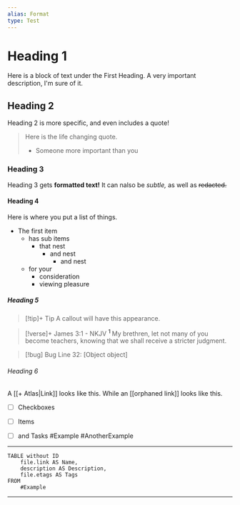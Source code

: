 ```yaml
---
alias: Format
type: Test
---
```

# Heading 1
Here is a block of text under the First Heading. A very important description, I'm sure of it.

## Heading 2
Heading 2 is more specific, and even includes a quote!
> Here is the life changing quote.
> - Someone more important than you

### Heading 3
Heading 3 gets **formatted text!** It can nalso be *subtle,* as well as ~~redacted.~~

#### Heading 4
Here is where you put  a list of things.
- The first item
	- has sub items
		- that nest
			- and nest
				- and nest
	- for your
		- consideration
		- viewing pleasure

##### Heading 5

>[!tip]+ Tip
>A callout will have this appearance.

> [!verse]+ James 3:1 - NKJV
>  <sup> **1** </sup>My brethren, let not many of you become teachers, knowing that we shall receive a stricter judgment.


> [!bug] Bug
> Line 32: [Object object]


###### Heading 6

A [[+ Atlas|Link]] looks like this.
While an [[orphaned link]] looks like this.

- [ ] Checkboxes
- [ ] Items
- [ ] and Tasks
#Example  #AnotherExample


---

```dataview
TABLE without ID
	file.link AS Name,
	description AS Description,
	file.etags AS Tags
FROM
	#Example
```

---

